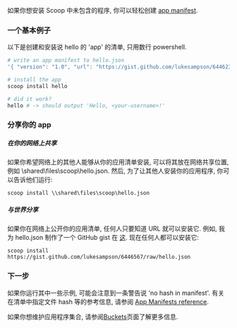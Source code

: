如果你想安装 Scoop 中未包含的程序, 你可以轻松创建 [app manifest](App-Manifests).

### 一个基本例子

以下是创建和安装说 hello 的 'app' 的清单, 只用数行 powershell.

```powershell
# write an app manifest to hello.json
'{ "version": "1.0", "url": "https://gist.github.com/lukesampson/6446238/raw/hello.ps1", "bin": "hello.ps1" }' > hello.json

# install the app
scoop install hello

# did it work?
hello # -> should output 'Hello, <your-username>!'
```

### 分享你的 app

##### 在你的网络上共享

如果你希望网络上的其他人能够从你的应用清单安装, 可以将其放在网络共享位置, 例如 \\shared\files\scoop\hello.json. 然后, 为了让其他人安装你的应用程序, 你可以告诉他们运行:

```command line
scoop install \\shared\files\scoop\hello.json
```

##### 与世界分享

如果你在网络上公开你的应用清单, 任何人只要知道 URL 就可以安装它. 例如, 我为 hello.json 制作了一个 GitHub gist 在 [这](https://gist.github.com/lukesampson/6446567). 现在任何人都可以安装它:

```command line
scoop install https://gist.github.com/lukesampson/6446567/raw/hello.json
```

### 下一步

如果你运行其中一些示例, 可能会注意到一条警告说 'no hash in manifest'. 有关在清单中指定文件 hash 等的参考信息, 请参阅 [App Manifests reference](App-Manifests).

如果你想维护应用程序集合, 请参阅[Buckets](Buckets)页面了解更多信息.
